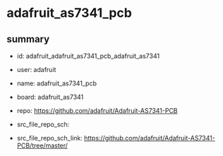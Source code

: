 # adafruit_as7341_pcb
 
## summary 
* id: adafruit_adafruit_as7341_pcb_adafruit_as7341
* user: adafruit
* name: adafruit_as7341_pcb
* board: adafruit_as7341
* repo: https://github.com/adafruit/Adafruit-AS7341-PCB



* src_file_repo_sch: 
* src_file_repo_sch_link: https://github.com/adafruit/Adafruit-AS7341-PCB/tree/master/






